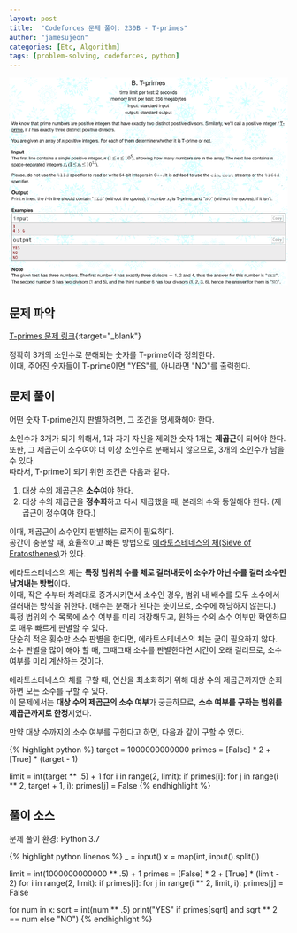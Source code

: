 ```yaml
---
layout: post
title:  "Codeforces 문제 풀이: 230B - T-primes"
author: "jamesujeon"
categories: [Etc, Algorithm]
tags: [problem-solving, codeforces, python]
---
```


![230B - T-primes](assets/codeforces_230b_t-primes.png "230B - T-primes")

## 문제 파악

[T-primes 문제 링크](http://codeforces.com/problemset/problem/230/B){:target="_blank"}

정확히 3개의 소인수로 분해되는 숫자를 T-prime이라 정의한다.  
이때, 주어진 숫자들이 T-prime이면 "YES"를, 아니라면 "NO"를 출력한다.

## 문제 풀이

어떤 숫자 T-prime인지 판별하려면, 그 조건을 명세화해야 한다.

소인수가 3개가 되기 위해서, 1과 자기 자신을 제외한 숫자 1개는 **제곱근**이 되어야 한다.  
또한, 그 제곱근이 소수여야 더 이상 소인수로 분해되지 않으므로, 3개의 소인수가 남을 수 있다.  
따라서, T-prime이 되기 위한 조건은 다음과 같다.

1. 대상 수의 제곱근은 **소수**여야 한다.
2. 대상 수의 제곱근을 **정수화**하고 다시 제곱했을 때, 본래의 수와 동일해야 한다. (제곱근이 정수여야 한다.)

이때, 제곱근이 소수인지 판별하는 로직이 필요하다.  
공간이 충분할 때, 효율적이고 빠른 방법으로 [에라토스테네스의 체(Sieve of Eratosthenes)](https://ko.wikipedia.org/wiki/%EC%97%90%EB%9D%BC%ED%86%A0%EC%8A%A4%ED%85%8C%EB%84%A4%EC%8A%A4%EC%9D%98_%EC%B2%B4)가 있다.

에라토스테네스의 체는 **특정 범위의 수를 체로 걸러내듯이 소수가 아닌 수를 걸러 소수만 남겨내는 방법**이다.  
이때, 작은 수부터 차례대로 증가시키면서 소수인 경우, 범위 내 배수를 모두 소수에서 걸러내는 방식을 취한다. (배수는 분해가 된다는 뜻이므로, 소수에 해당하지 않는다.)  
특정 범위의 수 목록에 소수 여부를 미리 저장해두고, 원하는 수의 소수 여부만 확인하므로 매우 빠르게 판별할 수 있다.  
단순히 적은 횟수만 소수 판별을 한다면, 에라토스테네스의 체는 굳이 필요하지 않다.  
소수 판별을 많이 해야 할 때, 그때그때 소수를 판별한다면 시간이 오래 걸리므로, 소수 여부를 미리 계산하는 것이다.

에라토스테네스의 체를 구할 때, 연산을 최소화하기 위해 대상 수의 제곱근까지만 순회하면 모든 소수를 구할 수 있다.  
이 문제에서는 **대상 수의 제곱근의 소수 여부**가 궁금하므로, **소수 여부를 구하는 범위를 제곱근까지로 한정**지었다.

만약 대상 수까지의 소수 여부를 구한다고 하면, 다음과 같이 구할 수 있다.

{% highlight python %}
target = 1000000000000
primes = [False] * 2 + [True] * (target - 1)

limit = int(target ** .5) + 1
for i in range(2, limit):
  if primes[i]:
    for j in range(i ** 2, target + 1, i):
      primes[j] = False
{% endhighlight %}

## 풀이 소스

문제 풀이 환경: Python 3.7

{% highlight python linenos %}
_ = input()
x = map(int, input().split())

limit = int(1000000000000 ** .5) + 1
primes = [False] * 2 + [True] * (limit - 2)
for i in range(2, limit):
  if primes[i]:
    for j in range(i ** 2, limit, i):
      primes[j] = False

for num in x:
  sqrt = int(num ** .5)
  print("YES" if primes[sqrt] and sqrt ** 2 == num else "NO")
{% endhighlight %}
